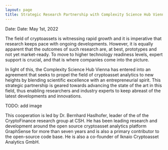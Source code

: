 ```yaml
---
layout: page
title: Strategic Research Partnership with Complexity Science Hub Vienna
---
```


Date: Date: May 1st, 2022

The field of cryptoassets is witnessing rapid growth and it is imperative that research keeps pace with ongoing developments. However, it is equally apparent that the outcomes of such research are, at best, prototypes and not yet market-ready. To move to higher technology readiness levels, expert support is crucial, and that is where companies come into the picture.

In light of this, the Complexity Science Hub Vienna has entered into an agreement that seeks to propel the field of cryptoasset analytics to new heights by blending scientific excellence with an entrepreneurial spirit. This strategic partnership is geared towards advancing the state of the art in this field, thus enabling researchers and industry experts to keep abreast of the latest developments and innovations.

TODO: add image

This cooperation is led by Dr. Bernhard Haslhofer, leader of the of the CryptoFinance research group at CSH. He has been leading research and development around the open source cryptoasset analytics platform GraphSense for more than seven years and is also a primary contributor to the open-source code base. He is also a co-founder of Iknaio Cryptoasset Analytics GmbH.

